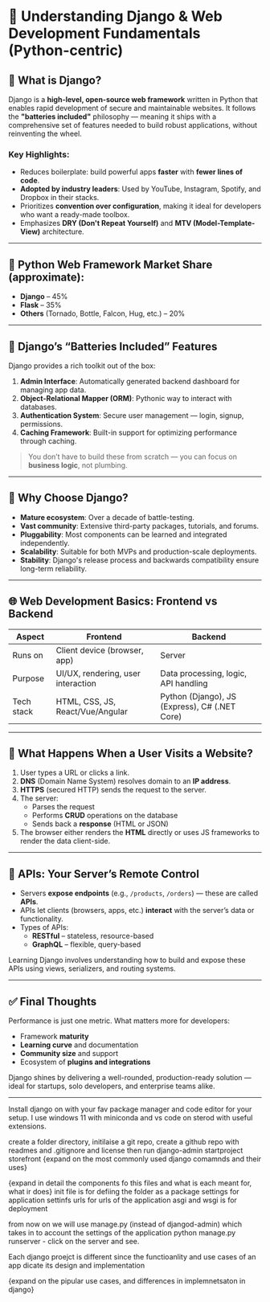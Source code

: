 # 🧠 Understanding Django & Web Development Fundamentals (Python-centric)

## 🔧 What is Django?

Django is a **high-level, open-source web framework** written in Python that enables rapid development of secure and maintainable websites. It follows the **"batteries included"** philosophy — meaning it ships with a comprehensive set of features needed to build robust applications, without reinventing the wheel.

### Key Highlights:
- Reduces boilerplate: build powerful apps **faster** with **fewer lines of code**.
- **Adopted by industry leaders**: Used by YouTube, Instagram, Spotify, and Dropbox in their stacks.
- Prioritizes **convention over configuration**, making it ideal for developers who want a ready-made toolbox.
- Emphasizes **DRY (Don't Repeat Yourself)** and **MTV (Model-Template-View)** architecture.

---

## 🔢 Python Web Framework Market Share (approximate):
- **Django** – 45%
- **Flask** – 35%
- **Others** (Tornado, Bottle, Falcon, Hug, etc.) – 20%

---

## 🧰 Django’s “Batteries Included” Features

Django provides a rich toolkit out of the box:
1. **Admin Interface**: Automatically generated backend dashboard for managing app data.
2. **Object-Relational Mapper (ORM)**: Pythonic way to interact with databases.
3. **Authentication System**: Secure user management — login, signup, permissions.
4. **Caching Framework**: Built-in support for optimizing performance through caching.

> You don’t have to build these from scratch — you can focus on **business logic**, not plumbing.

---

## 🧪 Why Choose Django?

- **Mature ecosystem**: Over a decade of battle-testing.
- **Vast community**: Extensive third-party packages, tutorials, and forums.
- **Pluggability**: Most components can be learned and integrated independently.
- **Scalability**: Suitable for both MVPs and production-scale deployments.
- **Stability**: Django's release process and backwards compatibility ensure long-term reliability.

---

## 🌐 Web Development Basics: Frontend vs Backend

| Aspect      | Frontend                            | Backend                                |
|-------------|-------------------------------------|----------------------------------------|
| Runs on     | Client device (browser, app)        | Server                                 |
| Purpose     | UI/UX, rendering, user interaction  | Data processing, logic, API handling   |
| Tech stack  | HTML, CSS, JS, React/Vue/Angular    | Python (Django), JS (Express), C# (.NET Core) |

---

## 🔁 What Happens When a User Visits a Website?

1. User types a URL or clicks a link.
2. **DNS** (Domain Name System) resolves domain to an **IP address**.
3. **HTTPS** (secured HTTP) sends the request to the server.
4. The server:
   - Parses the request
   - Performs **CRUD** operations on the database
   - Sends back a **response** (HTML or JSON)
5. The browser either renders the **HTML** directly or uses JS frameworks to render the data client-side.

---

## 🧩 APIs: Your Server’s Remote Control

- Servers **expose endpoints** (e.g., `/products`, `/orders`) — these are called **APIs**.
- APIs let clients (browsers, apps, etc.) **interact** with the server’s data or functionality.
- Types of APIs:
  - **RESTful** – stateless, resource-based
  - **GraphQL** – flexible, query-based

Learning Django involves understanding how to build and expose these APIs using views, serializers, and routing systems.

---

## ✅ Final Thoughts

Performance is just one metric. What matters more for developers:
- Framework **maturity**
- **Learning curve** and documentation
- **Community size** and support
- Ecosystem of **plugins and integrations**

Django shines by delivering a well-rounded, production-ready solution — ideal for startups, solo developers, and enterprise teams alike.

---


Install django on with your fav package manager and code editor for your setup.
I use windows 11 with miniconda and vs code on sterod with useful extensions.

create a folder directory, initilaise a git repo, create a github repo with readmes and .gitignore and license
then run django-admin startproject storefront {expand on the most commonly used django comamnds and their uses}



{expand in detail the components fo this files and what is each meant for, what ir does}
init file is for defiing the folder as a package
settings for application settinfs
urls for urls of the application
asgi and wsgi is for deployment 


from now on we will use manage.py (instead of djangod-admin) which takes in to account the settings of the application
python manage.py runserver - click on the server and see.


Each django proejct is different since the functioanlity and use cases of an app dicate its design and implementation 

{expand on the pipular use cases, and differences in implemnetsaton in django}

